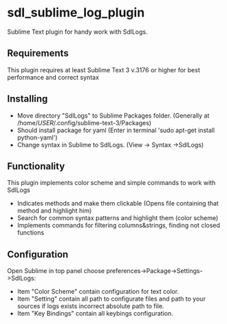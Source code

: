 # sdl_sublime_log_plugin
Sublime Text plugin  for handy work with SdlLogs.

## Requirements
This plugin requires at least Sublime Text 3 v.3176 or higher for best performance and correct syntax

## Installing
- Move directory "SdlLogs" to Sublime Packages folder.
(Generally at /home/*USER*/.config/sublime-text-3/Packages)
- Should install package for yaml
(Enter in terminal 'sudo apt-get install python-yaml')
- Change syntax in Sublime to SdlLogs.
(View -> Syntax ->SdlLogs)

## Functionality
This plugin implements color scheme and simple commands to work with SdlLogs
- Indicates methods and make them clickable (Opens file containing that method and highlight him)
- Search for common syntax patterns and highlight them (color scheme)
- Implements commands for filtering columns&strings, finding not closed functions

## Configuration
Open Sublime in top panel choose preferences->Package->Settings->SdlLogs:
- Item "Color Scheme" contain configuration for text color.
- Item "Setting" contain all path to configurate files and path to your sources if logs exists incorrect absolute path to file.
- Item "Key Bindings" contain all keybings configuration.
